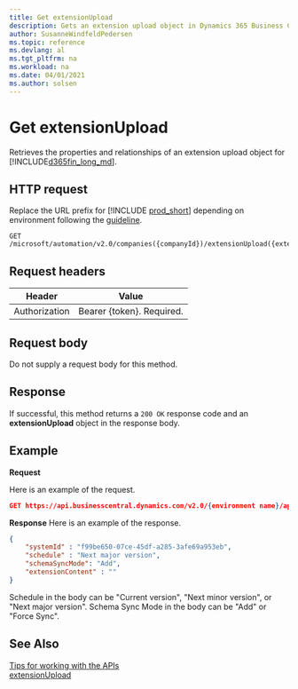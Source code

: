 ```yaml
---
title: Get extensionUpload
description: Gets an extension upload object in Dynamics 365 Business Central.
author: SusanneWindfeldPedersen
ms.topic: reference
ms.devlang: al
ms.tgt_pltfrm: na
ms.workload: na
ms.date: 04/01/2021
ms.author: solsen
---
```


<!-- NOTE: This article is an auto-generated stub from the metadata file. -->
<!-- The sections marked with an EDIT_IS_REQUIRED require manual editing. -->
# Get extensionUpload

Retrieves the properties and relationships of an extension upload object for [!INCLUDE[d365fin_long_md](../../includes/d365fin_long_md.md)].

## HTTP request

Replace the URL prefix for [!INCLUDE [prod_short](../../includes/prod_short.md)] depending on environment following the [guideline](../../api-reference/v2.0/enabling-apis-for-dynamics-nav.md).


```
GET /microsoft/automation/v2.0/companies({companyId})/extensionUpload({extensionUploadId})
```

## Request headers

|Header|Value|
|------|-----|
|Authorization  |Bearer {token}. Required. |

## Request body

Do not supply a request body for this method.

## Response

If successful, this method returns a ```200 OK``` response code and an **extensionUpload** object in the response body.

## Example

**Request**

Here is an example of the request.
```json
GET https://api.businesscentral.dynamics.com/v2.0/{environment name}/api/microsoft/automation/v2.0/companies({companyId})/extensionUpload({extensionUploadId})
```

**Response**
Here is an example of the response.

```json
{
    "systemId" : "f99be650-07ce-45df-a285-3afe69a953eb",
    "schedule" : "Next major version",
    "schemaSyncMode": "Add",
    "extensionContent" : ""
}
```
Schedule in the body can be "Current version", "Next minor version", or "Next major version".
Schema Sync Mode in the body can be "Add" or "Force Sync".

## See Also

[Tips for working with the APIs](../../developer/devenv-connect-apps-tips.md)  
[extensionUpload](../resources/dynamics_extensionUpload.md)
